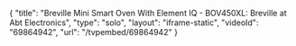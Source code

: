 {
    "title": "Breville Mini Smart Oven With Element IQ - BOV450XL: Breville at Abt Electronics",
    "type": "solo",
    "layout": "iframe-static",
    "videoId": "69864942",
    "url": "\/tvpembed\/69864942"
}